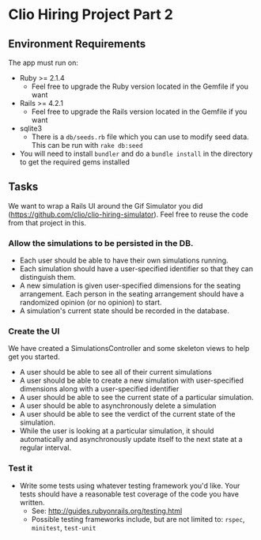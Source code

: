# Clio Hiring Project Part 2

## Environment Requirements

The app must run on:

- Ruby >= 2.1.4
  - Feel free to upgrade the Ruby version located in the Gemfile if you want
- Rails >= 4.2.1
  - Feel free to upgrade the Rails version located in the Gemfile if you want
- sqlite3
  - There is a `db/seeds.rb` file which you can use to modify seed data. This can be run with `rake db:seed`
- You will need to install `bundler` and do a `bundle install` in the directory to get the required gems installed

## Tasks

We want to wrap a Rails UI around the Gif Simulator you did (https://github.com/clio/clio-hiring-simulator). Feel free to reuse the code from that project in this. 

### Allow the simulations to be persisted in the DB. 

  * Each user should be able to have their own simulations running.
  * Each simulation should have a user-specified identifier so that they can distinguish them.
  * A new simulation is given user-specified dimensions for the seating arrangement. Each person in the seating arrangement should have a randomized opinion (or no opinion) to start.
  * A simulation's current state should be recorded in the database.

### Create the UI

We have created a SimulationsController and some skeleton views to help get you started. 

  * A user should be able to see all of their current simulations
  * A user should be able to create a new simulation with user-specified dimensions along with a user-specified identifier
  * A user should be able to see the current state of a particular simulation. 
  * A user should be able to asynchronously delete a simulation
  * A user should be able to see the verdict of the current state of the simulation.
  * While the user is looking at a particular simulation, it should automatically and asynchronously update itself to the next state at a regular interval. 

### Test it

  * Write some tests using whatever testing framework you'd like. Your tests should have a reasonable test coverage of the code you have written.  
    * See: http://guides.rubyonrails.org/testing.html
    * Possible testing frameworks include, but are not limited to: `rspec`, `minitest`, `test-unit` 
